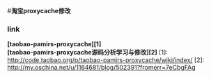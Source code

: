 
#**淘宝proxycache修改**

### link
**[taobao-pamirs-proxycache][1]**  
**[taobao-pamirs-proxycache源码分析学习与修改][2]**
[1]: http://code.taobao.org/p/taobao-pamirs-proxycache/wiki/index/
[2]: http://my.oschina.net/u/1164681/blog/502391?fromerr=7eCbgFAg
